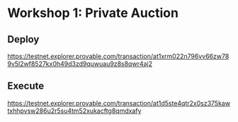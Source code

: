 # Workshop 1: Private Auction

## Deploy

https://testnet.explorer.provable.com/transaction/at1xrm022n796vv66zw789v5l2wf8527kx0h49d3zd9quwuau9z8s8qwr4aj2

## Execute

https://testnet.explorer.provable.com/transaction/at1d5ste4qtr2x0sz375kawtxhhpvsw286u2r5su4tm52xukacftg8qmdxafy
